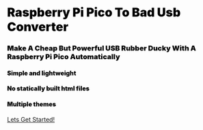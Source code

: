 
<h1 style='color:black; font-weight: 900'>Raspberry Pi Pico To Bad Usb Converter </h1> 

<h3 style='color:black; font-weight: 900'>Make A Cheap But Powerful USB Rubber Ducky With A Raspberry Pi Pico Automatically</h3>

<h4 style='color:black; font-weight: 900'>Simple and lightweight</h4>
<h4 style='color:black; font-weight: 900'>No statically built html files</h4>
<h4 style='color:black; font-weight: 900'>Multiple themes</h4>


[Lets Get Started!](#install)